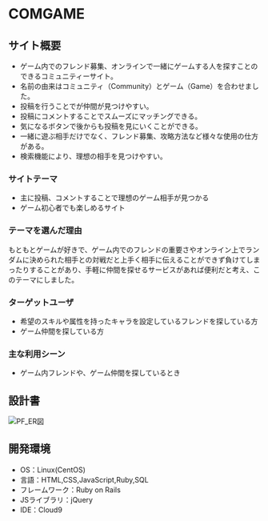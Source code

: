 # COMGAME

## サイト概要
- ゲーム内でのフレンド募集、オンラインで一緒にゲームする人を探すことのできるコミュニティーサイト。
- 名前の由来はコミュニティ（Community）とゲーム（Game）を合わせました。
- 投稿を行うことでが仲間が見つけやすい。
- 投稿にコメントすることでスムーズにマッチングできる。
- 気になるボタンで後からも投稿を見にいくことができる。
- 一緒に遊ぶ相手だけでなく、フレンド募集、攻略方法など様々な使用の仕方がある。
- 検索機能により、理想の相手を見つけやすい。

### サイトテーマ
- 主に投稿、コメントすることで理想のゲーム相手が見つかる
- ゲーム初心者でも楽しめるサイト

### テーマを選んだ理由
もともとゲームが好きで、ゲーム内でのフレンドの重要さやオンライン上でランダムに決められた相手との対戦だと上手く相手に伝えることができず負けてしまったりすることがあり、手軽に仲間を探せるサービスがあれば便利だと考え、このテーマにしました。

### ターゲットユーザ
- 希望のスキルや属性を持ったキャラを設定しているフレンドを探している方
- ゲーム仲間を探している方

### 主な利用シーン
- ゲーム内フレンドや、ゲーム仲間を探しているとき

## 設計書
![PF_ER図](https://user-images.githubusercontent.com/122135152/234282418-5350f820-9d5f-4f7f-97a1-023b25e2b33d.png)

## 開発環境
- OS：Linux(CentOS)
- 言語：HTML,CSS,JavaScript,Ruby,SQL
- フレームワーク：Ruby on Rails
- JSライブラリ：jQuery
- IDE：Cloud9
